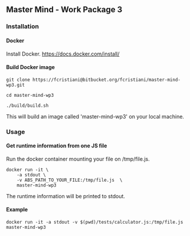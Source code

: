 ## Master Mind - Work Package 3

### Installation
#### Docker
Install Docker.
https://docs.docker.com/install/

#### Build Docker image

```shell
git clone https://fcristiani@bitbucket.org/fcristiani/master-mind-wp3.git
```

```shell
cd master-mind-wp3
```

```shell
./build/build.sh
```

This will build an image called 'master-mind-wp3' on your local machine.

### Usage
#### Get runtime information from one JS file
Run the docker container mounting your file on /tmp/file.js.

```shell
docker run -it \
	-a stdout \
	-v ABS_PATH_TO_YOUR_FILE:/tmp/file.js  \
	master-mind-wp3
```

The runtime information will be printed to stdout. 

#### Example

```shell
docker run -it -a stdout -v $(pwd)/tests/calculator.js:/tmp/file.js master-mind-wp3
```
